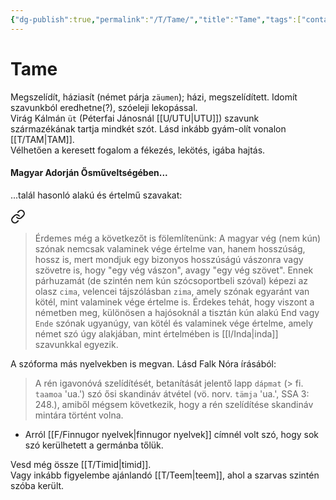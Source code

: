 ```yaml
---
{"dg-publish":true,"permalink":"/T/Tame/","title":"Tame","tags":["containstransclusions"],"created":"2023-10-17T08:15","updated":"2024-02-02T02:43"}
---
```



# Tame

Megszelídít, háziasít (német párja `zäumen`); házi, megszelídített. Idomít szavunkból eredhetne(?), szóeleji lekopással.  
Virág Kálmán `üt` (Péterfai Jánosnál [[U/UTU\|UTU]]) szavunk származékának tartja mindkét szót. Lásd inkább gyám-olít vonalon [[T/TAM\|TAM]].  
Vélhetően a keresett fogalom a fékezés, lekötés, igába hajtás.  

#### Magyar Adorján Ősműveltségében...

...talál hasonló alakú és értelmű szavakat:  

<div class="transclusion internal-embed is-loaded"><a class="markdown-embed-link" href="/e/end/#jq8z8x" aria-label="Open link"><svg xmlns="http://www.w3.org/2000/svg" width="24" height="24" viewBox="0 0 24 24" fill="none" stroke="currentColor" stroke-width="2" stroke-linecap="round" stroke-linejoin="round" class="svg-icon lucide-link"><path d="M10 13a5 5 0 0 0 7.54.54l3-3a5 5 0 0 0-7.07-7.07l-1.72 1.71"></path><path d="M14 11a5 5 0 0 0-7.54-.54l-3 3a5 5 0 0 0 7.07 7.07l1.71-1.71"></path></svg></a><div class="markdown-embed">



> Érdemes még a következőt is fölemlítenünk: A magyar vég (nem kún) szónak nemcsak valaminek vége értelme van, hanem hosszúság, hossz is, mert mondjuk egy bizonyos hosszúságú vászonra vagy szövetre is, hogy "egy vég vászon", avagy "egy vég szövet". Ennek párhuzamát (de szintén nem kún szócsoportbeli szóval) képezi az olasz `cima`, velencei tájszólásban `zima`, amely szónak egyaránt van kötél, mint valaminek vége értelme is. Érdekes tehát, hogy viszont a németben meg, különösen a hajósoknál a tisztán kún alakú End vagy `Ende` szónak ugyanúgy, van kötél és valaminek vége értelme, amely német szó úgy alakjában, mint értelmében is [[I/Inda\|inda]] szavunkkal egyezik.  


</div></div>


A szóforma más nyelvekben is megvan. Lásd Falk Nóra írásából:  
> A rén igavonóvá szelídítését, betanítását jelentő lapp `dápmat` (> fi. `taamoa` 'ua.') szó ősi skandináv átvétel (vö. norv. `tämja` 'ua.', SSA 3: 248.), amiből mégsem következik, hogy a rén szelídítése skandináv mintára történt volna.  
- Arról [[F/Finnugor nyelvek\|finnugor nyelvek]] címnél volt szó, hogy sok szó kerülhetett a germánba tőlük.  

Vesd még össze [[T/Timid\|timid]].  
Vagy inkább figyelembe ajánlandó [[T/Teem\|teem]], ahol a szarvas szintén szóba került.  

